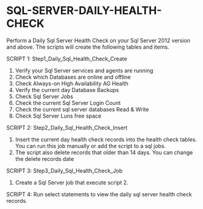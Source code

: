 # SQL-SERVER-DAILY-HEALTH-CHECK
Perform a Daily Sql Server Health Check on your Sql Server 2012 version and above.
The scripts will create the following tables and items.

SCRIPT 1:  Step1_Daily_Sql_Health_Check_Create
1. Verify your Sql Server services and agents are running
2. Check which Databases are online and offline
3. Check Always-on High Availability AG Health
4. Verify the current day Database Backups
5. Check Sql Server Jobs
6. Check the current Sql Server Login Count
7. Check the current sql server databases Read & Write 
8. Check Sql Server Luns free space

SCRIPT 2: Step2_Daily_Sql_Health_Check_Insert
1. Insert the current day health check records into the health check tables. You can run this job manually or add the script to a sql jobs. 
2. The script also delete records that older than 14 days. You can change the delete records date

SCRIPT 3: Step3_Daily_Sql_Health_Check_Job
1. Create a Sql Server job that execute script 2.

SCRIPT 4: Run select statements to view the daily sql server health check records.
